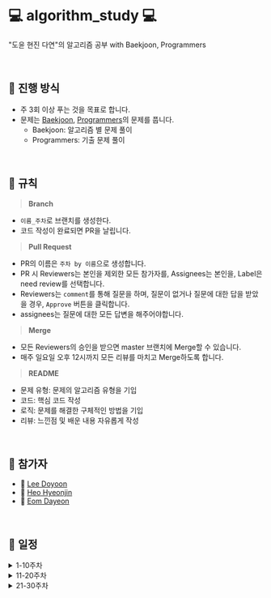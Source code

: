 
# 💻 algorithm_study 💻

"도윤 현진 다연"의 알고리즘 공부 with Baekjoon, Programmers

<br>

## 📌 진행 방식
- 주 3회 이상 푸는 것을 목표로 합니다.
- 문제는 [Baekjoon](https://www.acmicpc.net/), [Programmers](https://programmers.co.kr/)의 문제를 풉니다.
	- Baekjoon: 알고리즘 별 문제 풀이
	- Programmers: 기출 문제 풀이
	
<br>


## 📣 규칙
> **Branch**
- `이름_주차`로 브랜치를 생성한다.
- 코드 작성이 완료되면 PR을 날립니다.
> **Pull Request**
- PR의 이름은 `주차 by 이름`으로 생성합니다.
- PR 시 Reviewers는 본인을 제외한 모든 참가자를, Assignees는 본인을, Label은 need review를 선택합니다.
- Reviewers는 `comment`를 통해 질문을 하며, 질문이 없거나 질문에 대한 답을 받았을 경우, `Approve` 버튼을 클릭합니다.
- assignees는 질문에 대한 모든 답변을 해주어야합니다.
> **Merge**
- 모든 Reviewers의 승인을 받으면 master 브랜치에 Merge할 수 있습니다.
- 매주 일요일 오후 12시까지 모든 리뷰를 마치고 Merge하도록 합니다.
> **README**
- 문제 유형: 문제의 알고리즘 유형을 기입
- 코드: 핵심 코드 작성
- 로직: 문제를 해결한 구체적인 방법을 기입
- 리뷰: 느낀점 및 배운 내용 자유롭게 작성

<br>

## 🙋 참가자
- 🐰 [Lee Doyoon](https://github.com/idoburnish)
- 🐬 [Heo Hyeonjin](https://github.com/heohyeonjin)
- 🐤 [Eom Dayeon](https://github.com/eomdayeon)

<br>

## 📅 일정

<details>
<summary>1-10주차</summary>
<div markdown="1">       

|주차|문제1|문제2|문제3|유형|
|:-----:|:-----:|:-----:|:-----:|:-----:|
|1주차|[완전이진트리](https://www.acmicpc.net/problem/9934)|[나무 위의 빗물](https://www.acmicpc.net/problem/17073)|[트리의 지름](https://www.acmicpc.net/problem/1967)|트리|
|2주차|[꿀 따기](https://www.acmicpc.net/problem/21758)|[강의실 배정](https://www.acmicpc.net/problem/11000)|[행복 유치원](https://www.acmicpc.net/problem/13164)|그리디|
|3주차|[종이접기](https://www.acmicpc.net/problem/1802)|[쿼드트리](https://www.acmicpc.net/problem/1992)|[샤워실 바닥깔기](https://www.acmicpc.net/problem/14600)|분할정복|
|4주차|[완주하지 못한 선수](https://programmers.co.kr/learn/courses/30/lessons/42576)|[k번째수](https://programmers.co.kr/learn/courses/30/lessons/42748)|[모의고사](https://programmers.co.kr/learn/courses/30/lessons/42840)|프로그래머스|
|5주차|[달력](https://www.acmicpc.net/problem/20207)|[호수 홀릭 호석](https://www.acmicpc.net/problem/20164)|[빗물](https://www.acmicpc.net/problem/14719)|구현|
|6주차|[k진수에서 소수 개수 구하기](https://programmers.co.kr/learn/courses/30/lessons/92335)|[주차 요금 계산](https://programmers.co.kr/learn/courses/30/lessons/92341)|[기능개발](https://school.programmers.co.kr/learn/courses/30/lessons/42586)|프로그래머스|
|7주차|[ZOAC](https://www.acmicpc.net/problem/16719)|[트리순회](https://www.acmicpc.net/problem/22856)|[폴더정리(small)](https://www.acmicpc.net/problem/22860)|구현|
|8주차|[일루미네이션](https://www.acmicpc.net/problem/5547)|[연구소](https://www.acmicpc.net/problem/14502)|[인구이동](https://www.acmicpc.net/problem/16234)|그래프|
|9주차|[ABCDE](https://www.acmicpc.net/problem/13023)|[치즈](https://www.acmicpc.net/problem/2636)|[말이 되고픈 원숭이](https://www.acmicpc.net/problem/1600)|그래프|
|10주차|[신규 아이디 추천](https://school.programmers.co.kr/learn/courses/30/lessons/72410)|[메뉴 리뉴얼](https://school.programmers.co.kr/learn/courses/30/lessons/72411)|[순위검색](https://school.programmers.co.kr/learn/courses/30/lessons/72412)|프로그래머스|

</div>
</details>

<details>
<summary>11-20주차</summary>
<div markdown="1">       

|주차|문제1|문제2|문제3|유형|
|:-----:|:-----:|:-----:|:-----:|:-----:|
|11주차|[최소 회의실 개수](https://www.acmicpc.net/problem/19598)|[센서](https://www.acmicpc.net/problem/2212)|[우체국](https://www.acmicpc.net/problem/2141)|그리디|
|12주차|[괄호 변환](https://school.programmers.co.kr/learn/courses/30/lessons/60058)|[문자열 압축](https://school.programmers.co.kr/learn/courses/30/lessons/60057)|[합승 택시 요금](https://school.programmers.co.kr/learn/courses/30/lessons/72413)|KAKAO BLIND RECRUITMENT|
|13주차|[오픈채팅방](https://school.programmers.co.kr/learn/courses/30/lessons/42888)|[후보키](https://school.programmers.co.kr/learn/courses/30/lessons/42890)|[양과 늑대](https://school.programmers.co.kr/learn/courses/30/lessons/92343)|KAKAO BLIND RECRUITMENT|
|14주차|[구슬탈출2](https://www.acmicpc.net/problem/13460)|[2048(easy)](https://www.acmicpc.net/problem/12100)|[뱀](https://www.acmicpc.net/problem/3190)|삼성SW역량기출|
|15주차|[배](https://www.acmicpc.net/problem/1092)|[크게 만들기](https://www.acmicpc.net/problem/2812)|[파일 합치기 3](https://www.acmicpc.net/problem/13975)|그리디|
|16주차|[주사위 굴리기](https://www.acmicpc.net/problem/14499)|[테트로미노](https://www.acmicpc.net/problem/14500)|[아기 상어](https://www.acmicpc.net/problem/16236)|삼성SW역량기출|
|17주차|[로봇 청소기](https://www.acmicpc.net/problem/14503)|[감시](https://www.acmicpc.net/problem/15683)|[치킨 배달](https://www.acmicpc.net/problem/15686)|삼성SW역량기출|
|18주차|[괄호 제거](https://www.acmicpc.net/problem/2800)|[데이터 체커](https://www.acmicpc.net/problem/22942)|[탑](https://www.acmicpc.net/problem/2493)|자료구조|
|19주차|[공유기 설치](https://www.acmicpc.net/problem/2110)|[입국심사](https://www.acmicpc.net/problem/3079)|[두 용액](https://www.acmicpc.net/problem/2470)|이분탐색|
|20주차|[컨베이어 벨트 위의 로봇](https://www.acmicpc.net/problem/20055)|[동전 1](https://www.acmicpc.net/problem/2293)|[알약](https://www.acmicpc.net/problem/4811)|구현,DP|

</div>
</details>

<details>
<summary>21-30주차</summary>
<div markdown="1">

|주차|문제1|문제2|문제3|유형|
|:-----:|:-----:|:-----:|:-----:|:-----:|
|21주차|[문자열 폭발](https://www.acmicpc.net/problem/9935)|[파티](https://www.acmicpc.net/problem/1238)|[부분합](https://www.acmicpc.net/problem/1806)|문자열,그래프,투포인터|
</div>
</details>


